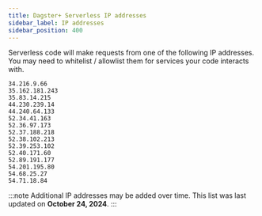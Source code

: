 ```yaml
---
title: Dagster+ Serverless IP addresses
sidebar_label: IP addresses
sidebar_position: 400
---
```


Serverless code will make requests from one of the following IP addresses. You may need to whitelist / allowlist them for services your code interacts with.

```plain
34.216.9.66
35.162.181.243
35.83.14.215
44.230.239.14
44.240.64.133
52.34.41.163
52.36.97.173
52.37.188.218
52.38.102.213
52.39.253.102
52.40.171.60
52.89.191.177
54.201.195.80
54.68.25.27
54.71.18.84
```

:::note
Additional IP addresses may be added over time. This list was last updated on **October 24, 2024**.
:::
